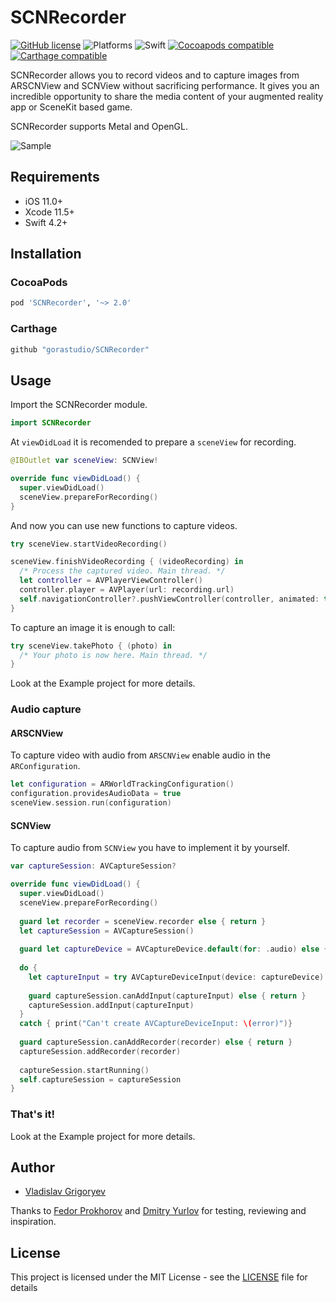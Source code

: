 # SCNRecorder

[![GitHub license](https://img.shields.io/badge/license-MIT-lightgrey.svg)](https://raw.githubusercontent.com/gorastudio/SCNRecorder/master/LICENSE.md)
![Platforms](https://img.shields.io/cocoapods/p/SCNRecorder.svg)
![Swift](https://img.shields.io/badge/swift-5.2-red.svg)
[![Cocoapods compatible](https://img.shields.io/cocoapods/v/SCNRecorder.svg)](https://cocoapods.org/pods/SCNRecorder)
[![Carthage compatible](https://img.shields.io/badge/Carthage-compatible-4BC51D.svg?style=flat)](https://github.com/Carthage/Carthage)

SCNRecorder allows you to record videos and to capture images from ARSCNView and SCNView without sacrificing performance. It gives you an incredible opportunity to share the media content of your augmented reality app or SceneKit based game.

SCNRecorder supports Metal and OpenGL.

![Sample](/images/sample2.gif?raw=true )

## Requirements

- iOS 11.0+
- Xcode 11.5+
- Swift 4.2+

## Installation

### CocoaPods

```ruby
pod 'SCNRecorder', '~> 2.0'
```

### Carthage

```ruby
github "gorastudio/SCNRecorder"
```

## Usage

Import the SCNRecorder module.

```swift
import SCNRecorder
```

At `viewDidLoad` it is recomended to prepare a `sceneView` for recording.

```swift
@IBOutlet var sceneView: SCNView!

override func viewDidLoad() {
  super.viewDidLoad()
  sceneView.prepareForRecording()
}
```

And now you can use new functions to capture videos.

```swift
try sceneView.startVideoRecording()
```

```swift
sceneView.finishVideoRecording { (videoRecording) in 
  /* Process the captured video. Main thread. */
  let controller = AVPlayerViewController()
  controller.player = AVPlayer(url: recording.url)
  self.navigationController?.pushViewController(controller, animated: true)
}
```

To capture an image it is enough to call:

```swift
try sceneView.takePhoto { (photo) in
  /* Your photo is now here. Main thread. */
}
```

Look at the Example project for more details.

### Audio capture

#### ARSCNView

To capture video with audio from `ARSCNView` enable audio in the `ARConfiguration`.

```swift
let configuration = ARWorldTrackingConfiguration()
configuration.providesAudioData = true
sceneView.session.run(configuration)
```

#### SCNView

To capture audio from `SCNView` you have to implement it by yourself.

```swift
var captureSession: AVCaptureSession?

override func viewDidLoad() {
  super.viewDidLoad()
  sceneView.prepareForRecording()
  
  guard let recorder = sceneView.recorder else { return }
  let captureSession = AVCaptureSession()
  
  guard let captureDevice = AVCaptureDevice.default(for: .audio) else { return }
  
  do {
    let captureInput = try AVCaptureDeviceInput(device: captureDevice)
    
    guard captureSession.canAddInput(captureInput) else { return }
    captureSession.addInput(captureInput)
  }
  catch { print("Can't create AVCaptureDeviceInput: \(error)")}
  
  guard captureSession.canAddRecorder(recorder) else { return }
  captureSession.addRecorder(recorder)
  
  captureSession.startRunning()
  self.captureSession = captureSession
}
```

### That's it!

Look at the Example project for more details.

## Author

- [Vladislav Grigoryev](https://github.com/v-grigoriev)

Thanks to [Fedor Prokhorov](https://github.com/prokhorovxo) and [Dmitry Yurlov](https://github.com/demonukg) for testing, reviewing and inspiration.

## License

This project is licensed under the MIT License - see the [LICENSE](LICENSE.md) file for details
